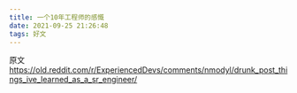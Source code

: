 ```yaml
---
title: 一个10年工程师的感慨
date: 2021-09-25 21:26:48
tags: 好文
---
```

原文 https://old.reddit.com/r/ExperiencedDevs/comments/nmodyl/drunk_post_things_ive_learned_as_a_sr_engineer/

